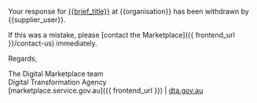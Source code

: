 Your response for [{{brief_title}}]({{brief_url}}) at {{organisation}} has been withdrawn by {{supplier_user}}.  
  
If this was a mistake, please [contact the Marketplace]({{ frontend_url }}/contact-us) immediately.
  
Regards,  
  
The Digital Marketplace team  
Digital Transformation Agency  
[marketplace.service.gov.au]({{ frontend_url }}) | [dta.gov.au](https://dta.gov.au)

